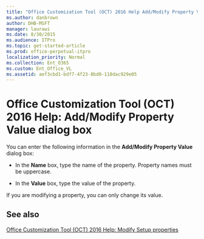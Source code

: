 ```yaml
---
title: "Office Customization Tool (OCT) 2016 Help Add/Modify Property Value dialog box"
ms.author: danbrown
author: DHB-MSFT
manager: laurawi
ms.date: 8/30/2015
ms.audience: ITPro
ms.topic: get-started-article
ms.prod: office-perpetual-itpro
localization_priority: Normal
ms.collection: Ent_O365
ms.custom: Ent_Office_VL
ms.assetid: aef3cbd1-bdf7-4f23-8bd0-118dac929e05
---
```


# Office Customization Tool (OCT) 2016 Help: Add/Modify Property Value dialog box

You can enter the following information in the **Add/Modify Property Value** dialog box: 
  
- In the **Name** box, type the name of the property. Property names must be uppercase. 
    
- In the **Value** box, type the value of the property. 
    
If you are modifying a property, you can only change its value.
  
## See also

#### 

[Office Customization Tool (OCT) 2016 Help: Modify Setup properties](oct-2016-help-modify-setup-properties.md)

